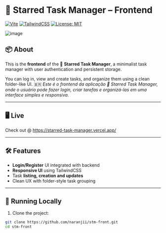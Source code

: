 # 🌟 Starred Task Manager – Frontend

[![Vite](https://img.shields.io/badge/Vite-Frontend-blueviolet?logo=vite)](https://vitejs.dev)
[![TailwindCSS](https://img.shields.io/badge/Tailwind-CSS-38bdf8?logo=tailwindcss)](https://tailwindcss.com)
[![License: MIT](https://img.shields.io/badge/License-MIT-yellow.svg)](LICENSE)

![image](https://github.com/user-attachments/assets/62eaa816-185c-4c98-bf19-c0ff84dbc7c1)

## 📦 About

This is the **frontend** of the 🌟 **Starred Task Manager**, a minimalist task manager with user authentication and persistent storage.

You can log in, view and create tasks, and organize them using a clean folder-like UI.
🇧🇷
_Este é o frontend da aplicação 🌟 Starred Task Manager, onde o usuário pode fazer login, criar tarefas e organizá-las em uma interface simples e responsiva._

---

## 🖥️ Live

Check out @ https://starred-task-manager.vercel.app/

---

## 🛠 Features

- **Login/Register** UI integrated with backend
- **Responsive UI** using TailwindCSS
- Task **listing, creation and updates**
- Clean UX with folder-style task grouping

---

## 🚀 Running Locally

1. Clone the project:
```bash
git clone https://github.com/naranjii/stm-front.git
cd stm-front
